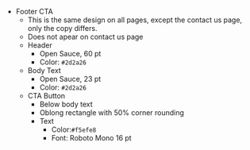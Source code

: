 - Footer CTA
  - This is the same design on all pages, except the contact us page, only the copy differs.
  - Does not apear on contact us page
  - Header
    - Open Sauce, 60 pt
    - Color: `#2d2a26`
  - Body Text
    - Open Sauce, 23 pt
    - Color: `#2d2a26`
  - CTA Button
    - Below body text
    - Oblong rectangle with 50% corner rounding
    - Text
      - Color:`#f5efe8`
      - Font: Roboto Mono 16 pt
